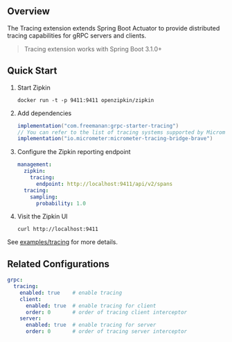 ## Overview

The Tracing extension extends Spring Boot Actuator to provide distributed tracing capabilities for gRPC servers and
clients.

> Tracing extension works with Spring Boot 3.1.0+

## Quick Start

1. Start Zipkin

   ```shell
   docker run -t -p 9411:9411 openzipkin/zipkin
   ```

2. Add dependencies

   ```groovy
   implementation("com.freemanan:grpc-starter-tracing")
   // You can refer to the list of tracing systems supported by Micrometer at https://micrometer.io/docs/tracing
   implementation("io.micrometer:micrometer-tracing-bridge-brave")
   ```

3. Configure the Zipkin reporting endpoint

   ```yaml
   management:
     zipkin:
       tracing:
         endpoint: http://localhost:9411/api/v2/spans
     tracing:
       sampling:
         probability: 1.0
   ```

4. Visit the Zipkin UI

    ```shell
    curl http://localhost:9411
    ```

See [examples/tracing](https://github.com/DanielLiu1123/grpc-starter/tree/main/examples/tracing) for more details.

## Related Configurations

```yaml
grpc:
  tracing:
    enabled: true    # enable tracing
    client:
      enabled: true  # enable tracing for client
      order: 0       # order of tracing client interceptor
    server:
      enabled: true  # enable tracing for server
      order: 0       # order of tracing server interceptor
```